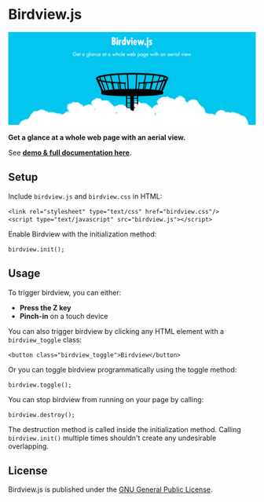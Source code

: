 # Birdview.js

![Screenshot](birdview_banner.png)

**Get a glance at a whole web page with an aerial view.**

See [**demo & full documentation here**](https://www.achrafkassioui.com/birdview/).

## Setup

Include `birdview.js` and `birdview.css` in HTML:

```
<link rel="stylesheet" type="text/css" href="birdview.css"/>
<script type="text/javascript" src="birdview.js"></script>
```

Enable Birdview with the initialization method:

```
birdview.init();
```

## Usage

To trigger birdview, you can either:

- **Press the Z key**
- **Pinch-in** on a touch device

You can also trigger birdview by clicking any HTML element with a `birdview_toggle` class:

```
<button class="birdview_toggle">Birdview</button>
```

Or you can toggle birdview programmatically using the toggle method:

```
birdview.toggle();
```

You can stop birdview from running on your page by calling:

```
birdview.destroy();
```

The destruction method is called inside the initialization method. Calling `birdview.init()` multiple times shouldn't create any undesirable overlapping.

## License

Birdview.js is published under the [GNU General Public License](https://www.gnu.org/licenses/gpl-3.0.en.html).
